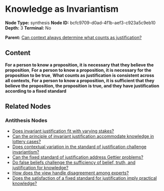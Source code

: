 # Knowledge as Invariantism

**Node Type:** synthesis
**Node ID:** bcfc9709-d0ad-4f1b-aef3-c923a5c9eb10
**Depth:** 3
**Terminal:** No

**Parent:** [Can context always determine what counts as justification?](can-context-always-determine-what-counts-as-justification-antithesis-b6ee3a32-a061-4523-b132-b595a3cb1113.md)

## Content

**For a person to know a proposition, it is necessary that they believe the proposition**, **For a person to know a proposition, it is necessary for the proposition to be true**, **What counts as justification is consistent across all contexts**, **For a person to know a proposition, it is sufficient that they believe the proposition, the proposition is true, and they have justification according to a fixed standard**

## Related Nodes

### Antithesis Nodes

- [Does invariant justification fit with varying stakes?](does-invariant-justification-fit-with-varying-stakes-antithesis-ba789578-1aca-4e52-b761-b73d84aee170.md)
- [Can the principle of invariant justification accommodate knowledge in lottery cases?](can-the-principle-of-invariant-justification-accommodate-knowledge-in-lottery-cases-antithesis-78dd37fb-a73a-4f8a-9191-a84826dd9044.md)
- [Does contextual variation in the standard of justification challenge invariantism?](does-contextual-variation-in-the-standard-of-justification-challenge-invariantism-antithesis-f9452d7c-fd5a-4048-b108-b51141198972.md)
- [Can the fixed standard of justification address Gettier problems?](can-the-fixed-standard-of-justification-address-gettier-problems-antithesis-1a2ed9f4-9b6c-4684-b6c9-9dab115c340b.md)
- [Do false beliefs challenge the sufficiency of belief, truth, and justification for knowledge?](do-false-beliefs-challenge-the-sufficiency-of-belief-truth-and-justification-for-knowledge-antithesis-34efbd43-3e6c-4bf8-9f3a-ac4d139b790c.md)
- [How does the view handle disagreement among experts?](how-does-the-view-handle-disagreement-among-experts-antithesis-518c276a-b7f4-4eea-8920-3a5cfe6b3808.md)
- [Does the satisfaction of a fixed standard for justification imply practical knowledge?](does-the-satisfaction-of-a-fixed-standard-for-justification-imply-practical-knowledge-antithesis-7e558a6a-c516-4c34-b1b2-dfac34e4643e.md)
